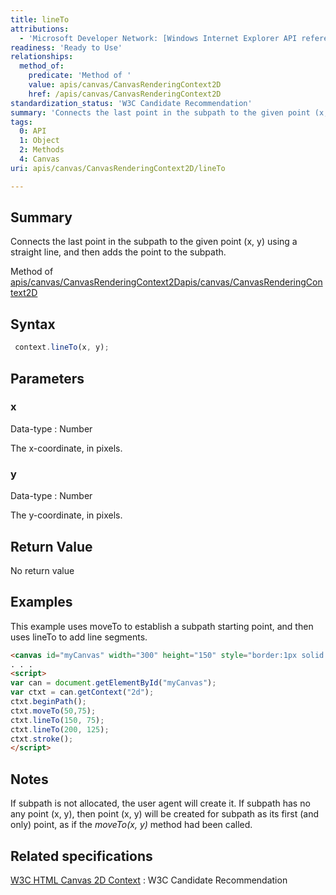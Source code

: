 ```yaml
---
title: lineTo
attributions:
  - 'Microsoft Developer Network: [Windows Internet Explorer API reference Article](http://msdn.microsoft.com/en-us/library/ie/hh828809%28v=vs.85%29.aspx)'
readiness: 'Ready to Use'
relationships:
  method_of:
    predicate: 'Method of '
    value: apis/canvas/CanvasRenderingContext2D
    href: /apis/canvas/CanvasRenderingContext2D
standardization_status: 'W3C Candidate Recommendation'
summary: 'Connects the last point in the subpath to the given point (x, y) using a straight line, and then adds the point to the subpath.'
tags:
  0: API
  1: Object
  2: Methods
  4: Canvas
uri: apis/canvas/CanvasRenderingContext2D/lineTo

---
```

## Summary

Connects the last point in the subpath to the given point (x, y) using a straight line, and then adds the point to the subpath.

Method of [apis/canvas/CanvasRenderingContext2D](/apis/canvas/CanvasRenderingContext2D)[apis/canvas/CanvasRenderingContext2D](/apis/canvas/CanvasRenderingContext2D)

## Syntax

``` js
 context.lineTo(x, y);
```

## Parameters

### x

 Data-type
:   Number

 The x-coordinate, in pixels.

### y

 Data-type
:   Number

 The y-coordinate, in pixels.

## Return Value

No return value

## Examples

This example uses moveTo to establish a subpath starting point, and then uses lineTo to add line segments.

``` html
<canvas id="myCanvas" width="300" height="150" style="border:1px solid blue;"></canvas>
. . .
<script>
var can = document.getElementById("myCanvas");
var ctxt = can.getContext("2d");
ctxt.beginPath();
ctxt.moveTo(50,75);
ctxt.lineTo(150, 75);
ctxt.lineTo(200, 125);
ctxt.stroke();
</script>
```

## Notes

If subpath is not allocated, the user agent will create it. If subpath has no any point (x, y), then point (x, y) will be created for subpath as its first (and only) point, as if the *moveTo(x, y)* method had been called.

## Related specifications

[W3C HTML Canvas 2D Context](http://www.w3.org/TR/2dcontext/)
:   W3C Candidate Recommendation
